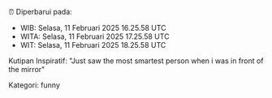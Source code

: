 ⏰ Diperbarui pada:
- WIB: Selasa, 11 Februari 2025 16.25.58 UTC
- WITA: Selasa, 11 Februari 2025 17.25.58 UTC
- WIT: Selasa, 11 Februari 2025 18.25.58 UTC

Kutipan Inspiratif:
"Just saw the most smartest person when i was in front of the mirror"


Kategori: funny

